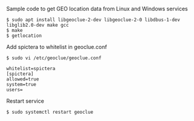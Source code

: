 Sample code to get GEO location data from Linux and Windows services

```
$ sudo apt install libgeoclue-2-dev libgeoclue-2-0 libdbus-1-dev libglib2.0-dev make gcc
$ make
$ getlocation
```

Add spictera to whitelist in geoclue.conf

```
$ sudo vi /etc/geoclue/geoclue.conf

whitelist=spictera
[spictera]
allowed=true
system=true
users=
```

Restart service

```
$ sudo systemctl restart geoclue
```

<!---
spictera/spictera is a ✨ special ✨ repository because its `README.md` (this file) appears on your GitHub profile.
You can click the Preview link to take a look at your changes.
--->
